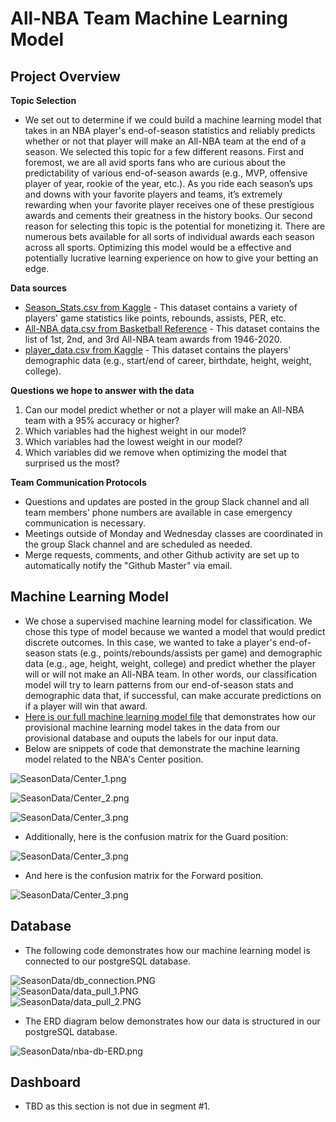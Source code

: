 # All-NBA Team Machine Learning Model

## Project Overview

__Topic Selection__

- We set out to determine if we could build a machine learning model that takes in an NBA player's end-of-season statistics and reliably predicts whether or not that player will make an All-NBA team at the end of a season. We selected this topic for a few different reasons. First and foremost, we are all avid sports fans who are curious about the predictability of various end-of-season awards (e.g., MVP, offensive player of year, rookie of the year, etc.). As you ride each season’s ups and downs with your favorite players and teams, it’s extremely rewarding when your favorite player receives one of these prestigious awards and cements their greatness in the history books. Our second reason for selecting this topic is the potential for monetizing it. There are numerous bets available for all sorts of individual awards each season across all sports. Optimizing this model would be a effective and potentially lucrative learning experience on how to give your betting an edge.
  
__Data sources__

- [Season_Stats.csv from Kaggle](https://www.kaggle.com/drgilermo/nba-players-stats) - This dataset contains a variety of players' game statistics like points, rebounds, assists, PER, etc.
- [All-NBA data.csv from Basketball Reference](https://www.basketball-reference.com/awards/all_league.html) - This dataset contains the list of 1st, 2nd, and 3rd All-NBA team awards from 1946-2020.
- [player_data.csv from Kaggle](https://www.kaggle.com/drgilermo/nba-players-stats) - This dataset contains the players' demographic data (e.g., start/end of career, birthdate, height, weight, college).

__Questions we hope to answer with the data__

1) Can our model predict whether or not a player will make an All-NBA team with a 95% accuracy or higher?
2) Which variables had the highest weight in our model?
3) Which variables had the lowest weight in our model?
4) Which variables did we remove when optimizing the model that surprised us the most?

__Team Communication Protocols__

- Questions and updates are posted in the group Slack channel and all team members' phone numbers are available in case emergency communication is necessary.
- Meetings outside of Monday and Wednesday classes are coordinated in the group Slack channel and are scheduled as needed.
- Merge requests, comments, and other Github activity are set up to automatically notify the "Github Master" via email.

## Machine Learning Model

- We chose a supervised machine learning model for classification. We chose this type of model because we wanted a model that would predict discrete outcomes. In this case, we wanted to take a player's end-of-season stats (e.g., points/rebounds/assists per game) and demographic data (e.g., age, height, weight, college) and predict whether the player will or will not make an All-NBA team. In other words, our classification model will try to learn patterns from our end-of-season stats and demographic data that, if successful, can make accurate predictions on if a player will win that award.
- [Here is our full machine learning model file](final_project_segment.ipynb) that demonstrates how our provisional machine learning model takes in the data from our provisional database and ouputs the labels for our input data. 
- Below are snippets of code that demonstrate the machine learning model related to the NBA's Center position. 

![SeasonData/Center_1.png](SeasonData/Center_1.png)

![SeasonData/Center_2.png](SeasonData/Center_2.png)  

![SeasonData/Center_3.png](SeasonData/Center_3.png)  

- Additionally, here is the confusion matrix for the Guard position:

![SeasonData/Center_3.png](SeasonData/Guard_1.png)  

- And here is the confusion matrix for the Forward position.

![SeasonData/Center_3.png](SeasonData/Forward_1.png)  

## Database

- The following code demonstrates how our machine learning model is connected to our postgreSQL database.

![SeasonData/db_connection.PNG](SeasonData/db_connection.PNG)  
![SeasonData/data_pull_1.PNG](SeasonData/data_pull_1.PNG)  
![SeasonData/data_pull_2.PNG](SeasonData/data_pull_2.PNG)  

- The ERD diagram below demonstrates how our data is structured in our postgreSQL database.

![SeasonData/nba-db-ERD.png](SeasonData/nba-db-ERD.png)  


## Dashboard

- TBD as this section is not due in segment #1.









